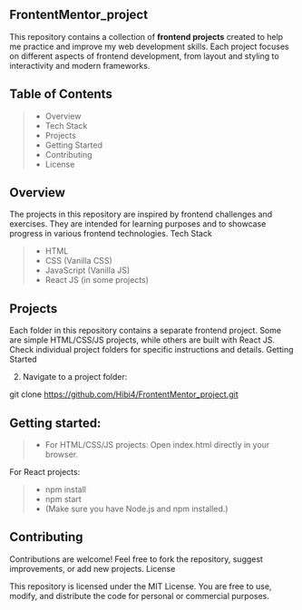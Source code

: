 ## FrontentMentor_project

This repository contains a collection of **frontend projects** created to help me practice and improve my web development skills. Each project focuses on different aspects of frontend development, from layout and styling to interactivity and modern frameworks.

## **Table of Contents**
 
> - Overview
> - Tech Stack  
> - Projects  
> - Getting Started  
> - Contributing  
> - License 

## Overview

The projects in this repository are inspired by frontend challenges and exercises. They are intended for learning purposes and to showcase progress in various frontend technologies.
Tech Stack

> - HTML
> - CSS (Vanilla CSS)
> - JavaScript (Vanilla JS)
> - React JS (in some projects)

## Projects

Each folder in this repository contains a separate frontend project. Some are simple HTML/CSS/JS projects, while others are built with React JS. Check individual project folders for specific instructions and details.
Getting Started

2. Navigate to a project folder:

git clone https://github.com/Hibi4/FrontentMentor_project.git

## Getting started:

> - For HTML/CSS/JS projects: Open index.html directly in your browser.

For React projects:

> - npm install
> - npm start
> - (Make sure you have Node.js and npm installed.)

## Contributing

Contributions are welcome! Feel free to fork the repository, suggest improvements, or add new projects.
License

This repository is licensed under the MIT License. You are free to use, modify, and distribute the code for personal or commercial purposes.
